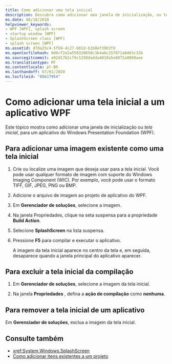 ```yaml
---
title: Como adicionar uma tela inicial
description: Descubra como adicionar uma janela de inicialização, ou tela inicial, a um aplicativo Windows Presentation Foundation (WPF).
ms.date: 08/18/2018
helpviewer_keywords:
- WPF [WPF], splash screen
- startup window [WPF]
- SplashScreen class [WPF]
- splash screen [WPF]
ms.assetid: d70a25c4-5fb9-4c27-b01d-b1b8ef39b3fd
ms.openlocfilehash: 0d0cf2e2a550320650c3b4a0c257071a0403c32b
ms.sourcegitcommit: e02d17b2cf9c1258dadda4810a5e6072a0089aee
ms.translationtype: MT
ms.contentlocale: pt-BR
ms.lasthandoff: 07/01/2020
ms.locfileid: "85617954"
---
```

# <a name="how-to-add-a-splash-screen-to-a-wpf-application"></a>Como adicionar uma tela inicial a um aplicativo WPF

Este tópico mostra como adicionar uma janela de inicialização ou *tela inicial*, para um aplicativo do Windows Presentation Foundation (WPF).

## <a name="to-add-an-existing-image-as-a-splash-screen"></a>Para adicionar uma imagem existente como uma tela inicial

1. Crie ou localize uma imagem que deseja usar para a tela inicial. Você pode usar qualquer formato de imagem com suporte do Windows Imaging Component (WIC). Por exemplo, você pode usar o formato TIFF, GIF, JPEG, PNG ou BMP.

2. Adicione o arquivo de imagem ao projeto de aplicativo do WPF.

3. Em **Gerenciador de soluções**, selecione a imagem.

4. Na janela Propriedades, clique na seta suspensa para a propriedade **Build Action**.

5. Selecione **SplashScreen** na lista suspensa.

6. Pressione **F5** para compilar e executar o aplicativo.

     A imagem da tela inicial aparece no centro da tela e, em seguida, desaparece quando a janela principal do aplicativo aparecer.

## <a name="to-exclude-the-splash-screen-from-build"></a>Para excluir a tela inicial da compilação

1. Em **Gerenciador de soluções**, selecione a imagem da tela inicial.

2. Na janela **Propriedades** , defina a **ação de compilação** como **nenhuma**.

## <a name="to-remove-the-splash-screen-from-an-application"></a>Para remover a tela inicial de um aplicativo

Em **Gerenciador de soluções**, exclua a imagem da tela inicial.

## <a name="see-also"></a>Consulte também

- <xref:System.Windows.SplashScreen>
- [Como adicionar itens existentes a um projeto](https://docs.microsoft.com/previous-versions/visualstudio/visual-studio-2010/9f4t9t92(v=vs.100))
